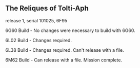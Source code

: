 The Reliques of Tolti-Aph
-------------------------
release 1, serial 101025, 6F95

6G60 Build - No changes were necessary to build with 6G60.

6L02 Build - Changes required.

6L38 Build - Changes required. Can't release with a file.

6M62 Build - Can release with a file. Mission complete.
